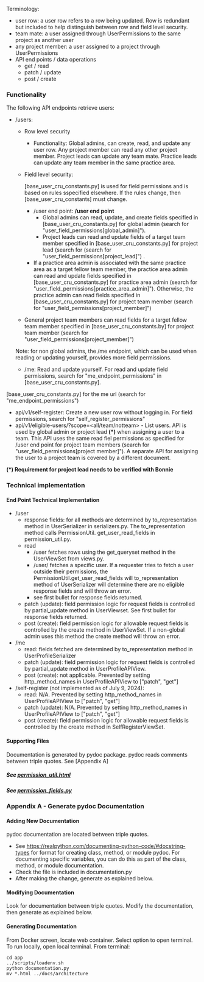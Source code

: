 Terminology:

- user row: a user row refers to a row being updated.  Row is redundant but included to
    help distinguish between row and field level security.
- team mate: a user assigned through UserPermissions to the same project as another user
- any project member: a user assigned to a project through UserPermissions
- API end points / data operations
    - get / read
    - patch / update
    - post / create

### Functionality

The following API endpoints retrieve users:

- /users:

    - Row level security

        - Functionality: Global admins, can create, read,
            and update any user row.  Any project member can read any other project member.  Project leads can update any team mate.  Practice leads can update any team member in the same practice area.

    - Field level security:

        \[base_user_cru_constants.py\] is used for field permissions and is based on rules
        sspecified elsewhere.  If the rules change, then \[base_user_cru_constants\] must change.

        - /user end point:
            **/user end point**
            - Global admins can read, update, and create fields specified in
                \[base_user_cru_constants.py\] for global admin (search for
                "user_field_permissions\[global_admin\]").
            - Project leads can read and update fields of a target team member specified in
                \[base_user_cru_constants.py\] for project lead (search for (search for
                "user_field_permissions\[project_lead\]") .
        - If a practice area admin is associated with the same practice area as a target
            fellow team member, the practice area admin can read and update fields
            specified in \[base_user_cru_constants.py\] for practice area admin (search for "user_field_permissions\[practice_area_admin\]").  Otherwise, the practice admin can read
            fields specified in \[base_user_cru_constants.py\] for project team member (search
            for "user_field_permissions\[project_member\]")

    - General project team members can read fields for a target fellow team member specified in \[base_user_cru_constants.by\] for project team member (search for "user_field_permissions\[project_member\]")

    Note: for non global admins, the /me endpoint, which can be used when reading or
    updating yourself, provides more field permissions.

    - /me: Read and update yourself.  For read and update field permissions, search for
        "me_endpoint_permissions" in \[base_user_cru_constants.py\].

\[base_user_cru_constants.py\] for the me url (search for "me_endpoint_permissions")

- api/v1/self-register: Create a new user row without logging in.  For field permissions, search
    for "self_register_permissions"
- api/v1/eligible-users/<project id>?scope=\<all/team/notteam> - List users.  API is used by global admin or project lead **(\*)** when assigning a user to a team.  This API uses the same
    read fiel permissions as specified for /user end point for project team members (search for
    "user_field_permissions\[project member\]").
    A separate API for assigning the user to a project team is covered by a different document.

**(\*) Requirement for project lead needs to be verified with Bonnie**

### Technical implementation

#### End Point Technical Implementation

- /user
    - response fields: for all methods are determined by to_representation method in
        UserSerializer in serializers.py.  The to_representation method calls PermissionUtil.
        get_user_read_fields in permission_util.py.
    - read
        - /user fetches rows using the get_queryset method in the UserViewSet from views.py.
        - /user/<uuid> fetches a specific user.  If a requester tries to fetch a user outside
            their permissions, the PermissionUtil.get_user_read_fields will to_representation method of UserSerializer will determine there are no eligible response fields and will throw an error.
        - see first bullet for response fields returned.
    - patch (update): field permission logic for request fields is controlled by
        partial_update method in UserViewset.  See first bullet for response fields returned.
    - post (create): field permission logic for allowable request fields is controlled by the create method in UserViewSet.  If a non-global admin uses this method the create method
        will throw an error.
- /me
    - read: fields fetched are determined by to_representation method in UserProfileSerializer
    - patch (update): field permission logic for request fields is controlled by
        partial_update method in UserProfileAPIView.
    - post (create): not applicable.  Prevented by setting http_method_names in
        UserProfileAPIView to \["patch", "get"\]
- /self-register (not implemented as of July 9, 2024):
    - read: N/A.  Prevented by setting http_method_names in
        UserProfileAPIView to \["patch", "get"\]
    - patch (update): N/A.  Prevented by setting http_method_names in
        UserProfileAPIView to \["patch", "get"\]
    - post (create): field permission logic for allowable request fields is
        controlled by the create method in SelfRegisterViewSet.

#### Supporting Files

Documentation is generated by pydoc package.  pydoc reads comments between triple quotes. See \[Appendix A\]

##### See [permission_util.html](./core.permission_util.html)

##### See [permission_fields.py](./core.field_permissions.html)

### Appendix A - Generate pydoc Documentation

#### Adding New Documentation

pydoc documentation are located between triple quotes.

- See https://realpython.com/documenting-python-code/#docstring-types for format for creating class, method,
    or module pydoc.  For documenting specific variables, you can do this as part of the class, method,
    or module documentation.
- Check the file is included in documentation.py
- After making the change, generate as explained below.

#### Modifying Documentation

Look for documentation between triple quotes.  Modify the documentation, then generate as explained
below.

#### Generating Documentation

From Docker screen, locate web container.  Select option to open terminal.  To run locally, open local
terminal.  From terminal:

```
cd app
../scripts/loadenv.sh
python documentation.py
mv *.html ../docs/architecture
```

